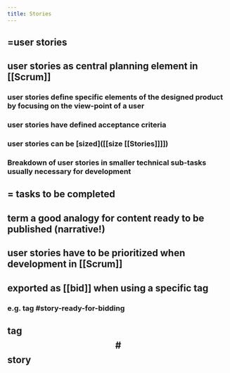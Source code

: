 ```yaml
---
title: Stories
---
```


## =user stories

## user stories as central planning element in [[Scrum]]
### user stories define specific elements of the designed product by focusing on the view-point of a user

### user stories have defined acceptance criteria

### user stories can be [sized]([[size [[Stories]]]])

### Breakdown of user stories in smaller technical sub-tasks usually necessary for development

## = tasks to be completed

## term a good analogy for content ready to be published (narrative!)

## user stories have to be prioritized when development in [[Scrum]]

## exported as [[bid]] when using a specific tag
### e.g. tag #story-ready-for-bidding

## tag $$\#$$story
